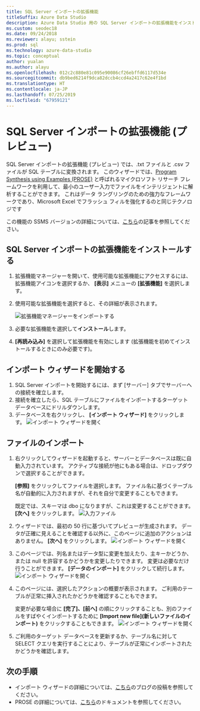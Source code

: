 ```yaml
---
title: SQL Server インポートの拡張機能
titleSuffix: Azure Data Studio
description: Azure Data Studio 用の SQL Server インポートの拡張機能をインストールして使用する
ms.custom: seodec18
ms.date: 09/24/2018
ms.reviewer: alayu; sstein
ms.prod: sql
ms.technology: azure-data-studio
ms.topic: conceptual
author: yualan
ms.author: alayu
ms.openlocfilehash: 012c2c880e81c095e90086cf26ebffd6117d534e
ms.sourcegitcommit: db9bed6214f9dca82dccb4ccd4a2417c62e4f1bd
ms.translationtype: HT
ms.contentlocale: ja-JP
ms.lasthandoff: 07/25/2019
ms.locfileid: "67959121"
---
```

# <a name="sql-server-import-extension-preview"></a>SQL Server インポートの拡張機能 (プレビュー)

SQL Server インポートの拡張機能 (プレビュー) では、.txt ファイルと .csv ファイルが SQL テーブルに変換されます。 このウィザードでは、[Program Synthesis using Examples (PROSE)](https://microsoft.github.io/prose/) と呼ばれるマイクロソフト リサーチ フレームワークを利用して、最小のユーザー入力でファイルをインテリジェントに解析することができます。 これはデータ ラングリングのための強力なフレームワークであり、Microsoft Excel でフラッシュ フィルを強化するのと同じテクノロジです

この機能の SSMS バージョンの詳細については、[こちら](https://docs.microsoft.com/sql/relational-databases/import-export/import-flat-file-wizard)の記事を参照してください。


## <a name="install-the-sql-server-import-extension"></a>SQL Server インポートの拡張機能をインストールする

1. 拡張機能マネージャーを開いて、使用可能な拡張機能にアクセスするには、拡張機能アイコンを選択するか、 **[表示]** メニューの **[拡張機能]** を選択します。
2. 使用可能な拡張機能を選択すると、その詳細が表示されます。

   ![拡張機能マネージャーをインポートする](media/sql-server-import-extension/import-wizard-install.png)

1. 必要な拡張機能を選択して**インストール**します。
2. **[再読み込み]** を選択して拡張機能を有効にします (拡張機能を初めてインストールするときにのみ必要です)。

## <a name="start-import-wizard"></a>インポート ウィザードを開始する

1. SQL Server インポートを開始するには、まず [サーバー] タブでサーバーへの接続を確立します。
2. 接続を確立したら、SQL テーブルにファイルをインポートするターゲット データベースにドリルダウンします。
3. データベースを右クリックし、 **[インポート ウィザード]** をクリックします。
    ![インポート ウィザードを開く](media/sql-server-import-extension/open-import-wizard.png)

## <a name="importing-a-file"></a>ファイルのインポート
1. 右クリックしてウィザードを起動すると、サーバーとデータベースは既に自動入力されています。 アクティブな接続が他にもある場合は、ドロップダウンで選択することができます。 
    
    **[参照]** をクリックしてファイルを選択します。 ファイル名に基づくテーブル名が自動的に入力されますが、それを自分で変更することもできます。

    既定では、スキーマは dbo になりますが、これは変更することができます。 **[次へ]** をクリックします。
    ![入力ファイル](media/sql-server-import-extension/import-wizard-input-file.png)
1. ウィザードでは、最初の 50 行に基づいてプレビューが生成されます。 データが正確に見えることを確認する以外に、このページに追加のアクションはありません。 **[次へ]** をクリックします。
    ![インポート ウィザードを開く](media/sql-server-import-extension/import-wizard-preview-data.png)
2. このページでは、列名またはデータ型に変更を加えたり、主キーかどうか、または null を許容するかどうかを変更したりできます。 変更は必要なだけ行うことができます。 **[データのインポート]** をクリックして続行します。
    ![インポート ウィザードを開く](media/sql-server-import-extension/import-wizard-modify-columns.png)
3. このページには、選択したアクションの概要が表示されます。 ご利用のテーブルが正常に挿入されたかどうかを確認することもできます。 

    変更が必要な場合に **[完了]、[前へ]** の順にクリックすることも、別のファイルをすばやくインポートするために **[Import new file]\(新しいファイルのインポート\)** をクリックすることもできます。
    ![インポート ウィザードを開く](media/sql-server-import-extension/import-wizard-summary.png)
1. ご利用のターゲット データベースを更新するか、テーブル名に対して SELECT クエリを実行することにより、テーブルが正常にインポートされたかどうかを確認します。

## <a name="next-steps"></a>次の手順
- インポート ウィザードの詳細については、[こちら](https://cloudblogs.microsoft.com/sqlserver/2018/08/30/the-august-release-of-sql-operations-studio-is-now-available/)のブログの投稿を参照してください。
- PROSE の詳細については、[こちら](https://microsoft.github.io/prose/)のドキュメントを参照してください。
